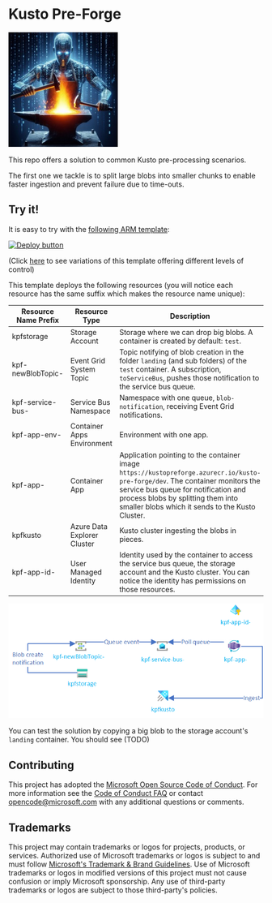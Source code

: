 #   Kusto Pre-Forge

![Data Forge by Microsoft Image Creator](documentation/assets/pre-forge-logo-small.jpg)

This repo offers a solution to common Kusto pre-processing scenarios.

The first one we tackle is to split large
blobs into smaller chunks to enable faster ingestion and prevent failure due to time-outs.

## Try it!

It is easy to try with the [following ARM template](templates/complete-sample.bicep):

[![Deploy button](http://azuredeploy.net/deploybutton.png)](https://portal.azure.com/#create/Microsoft.Template/uri/https:%2F%2Fraw.githubusercontent.com%2Fmicrosoft%2Fkusto-pre-forge%2Fmain%2Ftemplates%2Fcomplete-sample.json)

(Click [here](templates/) to see variations of this template offering different levels of control)

This template deploys the following resources (you will notice each resource has the same suffix which makes the resource name unique):

Resource Name Prefix|Resource Type|Description
-|-|-
kpfstorage|Storage Account|Storage where we can drop big blobs.  A container is created by default:  `test`.
kpf-newBlobTopic-|Event Grid System Topic|Topic notifying of blob creation in the folder `landing` (and sub folders) of the `test` container.  A subscription, `toServiceBus`, pushes those notification to the service bus queue.
kpf-service-bus-|Service Bus Namespace|Namespace with one queue, `blob-notification`, receiving Event Grid notifications.
kpf-app-env-|Container Apps Environment|Environment with one app.
kpf-app-|Container App|Application pointing to the container image `https://kustopreforge.azurecr.io/kusto-pre-forge/dev`.  The container monitors the service bus queue for notification and process blobs by splitting them into smaller blobs which it sends to the Kusto Cluster.
kpfkusto|Azure Data Explorer Cluster|Kusto cluster ingesting the blobs in pieces.
kpf-app-id-|User Managed Identity|Identity used by the container to access the service bus queue, the storage account and the Kusto cluster.  You can notice the identity has permissions on those resources.

![Sample resources](documentation/assets/complete-sample/sample-overview.png)

You can test the solution by copying a big blob to the storage account's `landing` container.  You should see (TODO) 

## Contributing

This project has adopted the [Microsoft Open Source Code of Conduct](https://opensource.microsoft.com/codeofconduct/).
For more information see the [Code of Conduct FAQ](https://opensource.microsoft.com/codeofconduct/faq/) or
contact [opencode@microsoft.com](mailto:opencode@microsoft.com) with any additional questions or comments.

## Trademarks

This project may contain trademarks or logos for projects, products, or services. Authorized use of Microsoft 
trademarks or logos is subject to and must follow 
[Microsoft's Trademark & Brand Guidelines](https://www.microsoft.com/en-us/legal/intellectualproperty/trademarks/usage/general).
Use of Microsoft trademarks or logos in modified versions of this project must not cause confusion or imply Microsoft sponsorship.
Any use of third-party trademarks or logos are subject to those third-party's policies.
